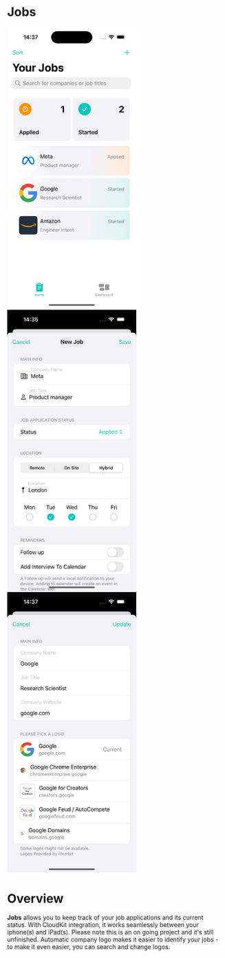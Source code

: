 # Jobs
<img src="jobs2.png" width="300" /> <img src="jobs1.png" width="300" /> <img src="jobs3.png" width="300">

# Overview

**Jobs** allows you to keep track of your job applications and its current status. With CloudKit integration, it works seamlessly between your iphone(s) and iPad(s).
Please note this is an on going project and it's still unfinished.
Automatic company logo makes it easier to identify your jobs - to make it even easier, you can search and change logos.



